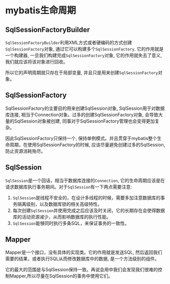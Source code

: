 # mybatis生命周期

## SqlSessionFactoryBuilder
`SqlSessionFactoryBuilder`利用XML方式或者硬编码的方式创建`SqlSessionFactory`对象, 通过它可以构建多个`SqlSessionFactory`. 它的作用就是一个构建器, 一旦我们构建完成`SqlSessionFactory`对象, 它的作用就失去了意义, 我们就应该将该对象进行回收。

所以它的声明周期就只存在于局部变量, 并且只是用来创建`SqlSessionFactory`对象。

## SqlSessionFactory
SqlSessionFactory的主要目的用来创建SqlSession对象, SqlSession用于对数据库连接, 相当于Connection对象。过多的创建SqlSessionFactory对象, 会导致大量的SqlSession对象被创建, 同事对于SqlSessionFactory管理也会变得更加复杂。

因此SqlSessionFactory只保持一个, 保持单例模式。并且贯穿于mybatis整个生命周期，在使用SqlSessionFactory的时候, 应该尽量避免创建过多的SqlSession, 防止资源消耗殆尽。

## SqlSession
`SqlSession`是一个回话，相当于数据库连接的`Connection`, 它的生命周期应该是在请求数据库执行事务期间。对于`SqlSession`有一下两点需要注意:
1. `SqlSession`是线程不安全的，在设计多线程的时候，需要多加注意数据库的事务隔离级别，以及数据库锁的相关高级特性。
2. 每次创建`SqlSession`并使用完成之后应该及时关闭，它的长期存在会使得数据库的活动资源减少，从而影响数据库的执行性能。
3. `SqlSession`能够同时执行多条SQL，来保证事务的一致性。

## Mapper
Mapper是一个接口，没有具体的实现类。它的作用就是发送SQL, 然后返回我们需要的结果，或者执行SQL从而修改数据库中的数据, 是一个方法级别的组件。

它的最大的范围是与SqlSession保持一致。再说会用中我们会发现我们很难的控制Mapper,所以尽量在SqlSession的事务中使用它们。
